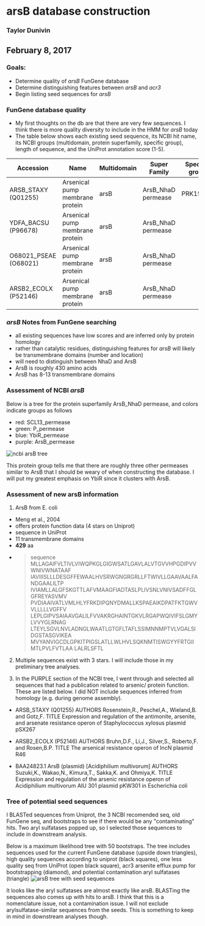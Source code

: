 # arsB database construction
### Taylor Dunivin
## February 8, 2017
### Goals: 
* Determine quality of _arsB_ FunGene database
* Determine distinguishing features between *arsB* and *acr3*
* Begin listing seed sequences for *arsB*

### FunGene database quality
* My first thoughts on the db are that there are very few sequences. I think there is more quality diversity to include in the HMM for *arsB* today
* The table below shows each existing seed sequence, its NCBI hit name, its NCBI groups (multidomain, protein superfamily, specific group), length of sequence, and the UniProt annotation score (1-5). 

| Accession | Name | Multidomain | Super Family | Specific group | Lenth (aa) | UniProt Score |
| --------- | ----- | ---------- | --------- | -------- | ------- | :-----: |
| ARSB_STAXY (Q01255) | Arsenical pump membrane protein | arsB | ArsB_NhaD permease | PRK15445 | 429 | 2 |
| YDFA_BACSU (P96678) | Arsenical pump membrane protein | arsB | ArsB_NhaD permease | | 435 | 2 |
| O68021_PSEAE (O68021) | Arsenical pump membrane protein | arsB | ArsB_NhaD permease |  | 425 | 2 |
| ARSB2_ECOLX (P52146) | Arsenical pump membrane protein | arsB | ArsB_NhaD permease | | 429 | 2 |

### *arsB* Notes from FunGene searching
* all existing sequences have low scores and are inferred only by protein homology
* rather than catalytic residues, distinguishing features for *arsB* will likely be transmembrane domains (number and location)
* will need to distinguish between NhaD and ArsB
* ArsB is roughly 430 amino acids
* ArsB has 8-13 transmembrane domains

### Assessment of NCBI *arsB*
Below is a tree for the protein superfamily ArsB_NhaD permease, and colors indicate groups as follows
* red: SCL13_permease
* green: P_permease
* blue: YbiR_permease
* purple: ArsB_permease

![ncbi arsB tree](https://github.com/ShadeLab/Xander_arsenic/blob/master/arsB_ncbi_grps.gif)

This protein group tells me that there are roughly three other permeases similar to ArsB that I should be weary of when constructing the database. I will put my greatest emphasis on YbiR since it clusters with ArsB. 

### Assessment of new arsB information
1. ArsB from E. coli
  * Meng et al., 2004
  * offers protein function data (4 stars on Uniprot)
  * sequence in UniProt
  * 11 transmembrane domains
  * __429__ aa
  * >sequence
  MLLAGAIFVLTIVLVIWQPKGLGIGWSATLGAVLALVTGVVHPGDIPVVWNIVWNATAAF
  IAVIIISLLLDESGFFEWAALHVSRWGNGRGRLLFTWIVLLGAAVAALFANDGAALILTP
  IVIAMLLALGFSKGTTLAFVMAAGFIADTASLPLIVSNLVNIVSADFFGLGFREYASVMV
  PVDIAAIVATLVMLHLYFRKDIPQNYDMALLKSPAEAIKDPATFKTGWVVLLLLLVGFFV
  LEPLGIPVSAIAAVGALILFVVAKRGHAINTGKVLRGAPWQIVIFSLGMYLVVYGLRNAG
  LTEYLSGVLNVLADNGLWAATLGTGFLTAFLSSIMNNMPTVLVGALSIDGSTASGVIKEA
  MVYANVIGCDLGPKITPIGSLATLLWLHVLSQKNMTISWGYYFRTGIIMTLPVLFVTLAA
  LALRLSFTL

2. Multiple sequences exist with 3 stars. I will include those in my preliminary tree analyses. 

3. In the PURPLE section of the NCBI tree, I went through and selected all sequences that had a publication related to arsenic/ protein function. These are listed below. I did NOT include sequences inferred from homology (e.g. during genome assembly). 

  * ARSB_STAXY (Q01255)
    AUTHORS   Rosenstein,R., Peschel,A., Wieland,B. and Gotz,F.
      TITLE     Expression and regulation of the antimonite, arsenite, and arsenate
                resistance operon of Staphylococcus xylosus plasmid pSX267

  * ARSB2_ECOLX (P52146)
   AUTHORS   Bruhn,D.F., Li,J., Silver,S., Roberto,F. and Rosen,B.P.
    TITLE     The arsenical resistance operon of IncN plasmid R46

  * BAA24823.1 ArsB (plasmid) [Acidiphilium multivorum]
    AUTHORS   Suzuki,K., Wakao,N., Kimura,T., Sakka,K. and Ohmiya,K.
      TITLE     Expression and regulation of the arsenic resistance operon of
                Acidiphilium multivorum AIU 301 plasmid pKW301 in Escherichia coli

### Tree of potential seed sequences
I BLASTed sequences from Uniprot, the 3 NCBI recomended seq, old FunGene seq, and bootstraps to see if there would be any "contaminating" hits. Two aryl sulfatases popped up, so I selected those sequences to include in downstream analysis. 

Below is a maximum likelihood tree with 50 bootstraps. The tree includes sequences used for the current FunGene database (upside down triangles), high quality sequences according to uniprot (black squares), one less quality seq from UniProt (open black square), acr3 arsenite efflux pump for bootstrapping (diamond), and potential contamination aryl sulfatases (triangle)
![arsB tree with seed sequences](https://github.com/ShadeLab/Xander_arsenic/blob/master/arsB_boot.png)

It looks like the aryl sulfatases are almost exactly like arsB. BLASTing the sequences also comes up with hits to arsB. I think that this is a nomenclature issue, not a contamination issue. I will not exclude arylsulfatase-similar sequences from the seeds. This is something to keep in mind in downstream analyses though. 
